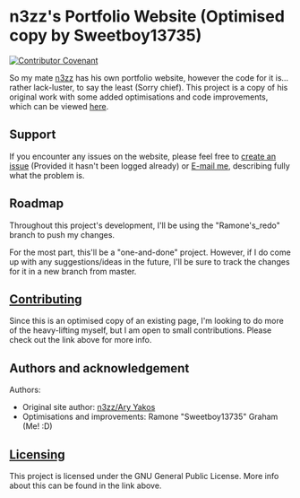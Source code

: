 # n3zz's Portfolio Website (Optimised copy by Sweetboy13735)
[![Contributor Covenant](https://img.shields.io/badge/Contributor%20Covenant-v2.0%20adopted-ff69b4.svg)](https://github.com/Sweetboy13735/n3zz.github.io/blob/master/CODE_OF_CONDUCT.md)

So my mate [n3zz](https://github.com/n3zz) has his own portfolio website, however the code for it is... rather lack-luster, to say the least (Sorry chief). This project is a copy of his original work with some added optimisations and code improvements, which can be viewed [here](https://Sweetboy13735.github.io/n3zz.github.io).

## Support
If you encounter any issues on the website, please feel free to [create an issue](https://github.com/Sweetboy13735/n3zz.github.io/issues) (Provided it hasn't been logged already) or [E-mail me](mailto:ramonegraham@gmail.com), describing fully what the problem is.

## Roadmap
Throughout this project's development, I'll be using the "Ramone's_redo" branch to push my changes.

For the most part, this'll be a "one-and-done" project. However, if I do come up with any suggestions/ideas in the future, I'll be sure to track the changes for it in a new branch from master.

## [Contributing](https://github.com/Sweetboy13735/n3zz.github.io/blob/master/CONTRIBUTING.md)
Since this is an optimised copy of an existing page, I'm looking to do more of the heavy-lifting myself, but I am open to small contributions. Please check out the link above for more info.

## Authors and acknowledgement
Authors:
- Original site author: [n3zz/Ary Yakos](https://github.com/n3zz)
- Optimisations and improvements: Ramone "Sweetboy13735" Graham (Me! :D)

## [Licensing](https://github.com/Sweetboy13735/n3zz.github.io/blob/master/LICENSE)
This project is licensed under the GNU General Public License. More info about this can be found in the link above.
